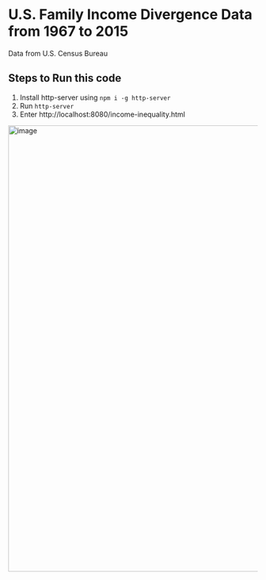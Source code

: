 # U.S. Family Income Divergence Data from 1967 to 2015

Data from U.S. Census Bureau

## Steps to Run this code

1. Install http-server using `npm i -g http-server`
3. Run `http-server`
4. Enter http://localhost:8080/income-inequality.html


<img width="901" alt="image" src="https://user-images.githubusercontent.com/62676880/200753093-e03c2afb-4b55-4ae4-91be-d6f9749e3efd.png">

